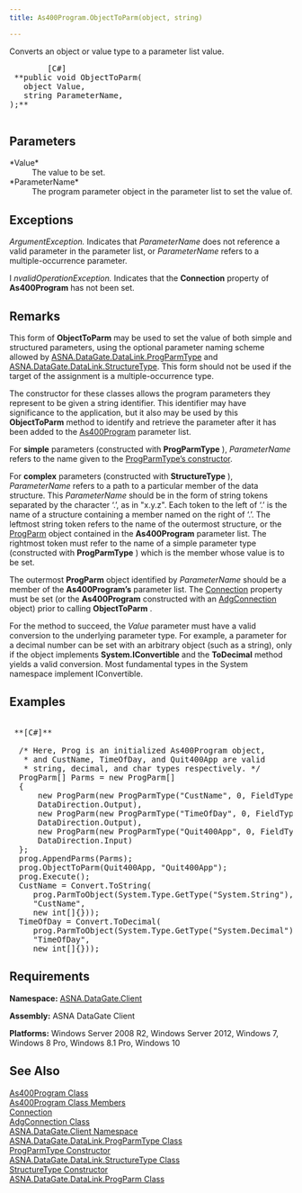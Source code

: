 ```yaml
---
title: As400Program.ObjectToParm(object, string)

---
```


Converts an object or value type to a parameter list value. 
<pre class="prettyprint">
        <span class="lang">[C#]</span>
 **public void ObjectToParm(
   object Value,
   string ParameterName,
);** 
      </pre>


## Parameters

<dl>
        <dt>
 *Value* 
        </dt>
        <dd>The value to be set. </dd>
        <dt>
 *ParameterName* 
        </dt>
        <dd>The program parameter object in the parameter list to set the value of.</dd>
</dl>

## Exceptions

*ArgumentException.* Indicates that *ParameterName* does not reference a valid parameter in the parameter list, or *ParameterName* refers to a multiple-occurrence parameter.

I *nvalidOperationException.* Indicates that the **Connection** property of **As400Program** has not been set.
## Remarks

This form of **ObjectToParm** may be used to set the value of both simple and structured parameters, using the optional parameter naming scheme allowed by [ ASNA.DataGate.DataLink.ProgParmType](prog-parm-type-class.html) and [ ASNA.DataGate.DataLink.StructureType](structure-type-class.html). This form should not be used if the target of the assignment is a multiple-occurrence type.

The constructor for these classes allows the program parameters they represent to be given a string identifier. This identifier may have significance to the application, but it also may be used by this **ObjectToParm** method to identify and retrieve the parameter after it has been added to the [ As400Program](as400program-class.html) parameter list. 

For **simple** parameters (constructed with **ProgParmType** ), *ParameterName* refers to the name given to the [ ProgParmType’s constructor](prog-parm-type-class-prog-parm-type-constructor.html).

For **complex** parameters (constructed with **StructureType** ), *ParameterName* refers to a path to a particular member of the data structure. This *ParameterName* should be in the form of string tokens separated by the character ‘.’, as in "x.y.z". Each token to the left of ‘.’ is the name of a structure containing a member named on the right of ‘.’. The leftmost string token refers to the name of the outermost structure, or the [ProgParm](prog-parm-class.html) object contained in the **As400Program** parameter list. The rightmost token must refer to the name of a simple parameter type (constructed with **ProgParmType** ) which is the member whose value is to be set.

The outermost **ProgParm** object identified by *ParameterName* should be a member of the **As400Program’s** parameter list. The [ Connection](as400program-class-connection-property.html) property must be set (or the **As400Program** constructed with an [AdgConnection](adg-connection-class.html) object) prior to calling **ObjectToParm** .

For the method to succeed, the *Value* parameter must have a valid conversion to the underlying parameter type. For example, a parameter for a decimal number can be set with an arbitrary object (such as a string), only if the object implements **System.IConvertible** and the **ToDecimal** method yields a valid conversion. Most fundamental types in the System namespace implement IConvertible.
## Examples

<pre>
      <span class="lang">
 **[C#]** 
        </span>
  /* Here, Prog is an initialized As400Program object, 
   * and CustName, TimeOfDay, and Quit400App are valid
   * string, decimal, and char types respectively. */
  ProgParm[] Parms = new ProgParm[]
  {
      new ProgParm(new ProgParmType("CustName", 0, FieldType.NewChar(40)),
      DataDirection.Output),
      new ProgParm(new ProgParmType("TimeOfDay", 0, FieldType.NewPacked(6, 0)),
      DataDirection.Output),
      new ProgParm(new ProgParmType("Quit400App", 0, FieldType.NewChar(1)),
      DataDirection.Input)
  };
  prog.AppendParms(Parms);
  prog.ObjectToParm(Quit400App, "Quit400App");
  prog.Execute();
  CustName = Convert.ToString(
     prog.ParmToObject(System.Type.GetType("System.String"),
     "CustName",
     new int[]{}));
  TimeOfDay = Convert.ToDecimal(
     prog.ParmToObject(System.Type.GetType("System.Decimal"),
     "TimeOfDay",
     new int[]{}));              </pre>

## Requirements

**Namespace:** [ASNA.DataGate.Client](datagate-client-namespace.html) 

**Assembly:** ASNA DataGate Client

**Platforms:** Windows Server 2008 R2, Windows Server 2012, Windows 7, Windows 8 Pro, Windows 8.1 Pro, Windows 10
## See Also


[As400Program Class](as400program-class.html)
      <br />
[As400Program Class Members](as400program-members.html)
      <br />
[Connection](as400program-class-connection-property.html)
      <br />
[AdgConnection Class](adg-connection-class.html)
      <br />
[ASNA.DataGate.Client Namespace](datagate-client-namespace.html)
      <br />
[ASNA.DataGate.DataLink.ProgParmType Class](prog-parm-type-class.html)
      <br />
[ProgParmType Constructor](prog-parm-type-class-prog-parm-type-constructor.html)
      <br />
[ASNA.DataGate.DataLink.StructureType Class](structure-type-class.html)
      <br />
      [StructureType 
					Constructor](structure-type-class.html)
      <br />
[ASNA.DataGate.DataLink.ProgParm Class](prog-parm-class.html)

